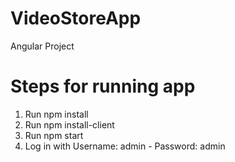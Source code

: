 # VideoStoreApp
Angular Project

# Steps for running app
1. Run npm install
2. Run npm install-client
3. Run npm start
4. Log in with Username: admin - Password: admin
